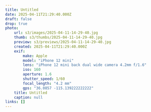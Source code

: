 ```yaml
---
title: Untitled
date: 2025-04-11T21:29:40.000Z
draft: false
drop: true
photo:
    url: s3/images/2025-04-11-14-29-40.jpg
    thumb: s3/thumbs/2025-04-11-14-29-40.jpg
    preview: s3/previews/2025-04-11-14-29-40.jpg
    created: 2025-04-11T21:29:40.000Z
    exif:
        make: Apple
        model: "iPhone 12 mini"
        lens: "iPhone 12 mini back dual wide camera 4.2mm f/1.6"
        iso: 160
        aperture: 1.6
        shutter_speed: 1/60
        focal_length: "4.2 mm"
        gps: "36.0857 -115.139222222222"
    title: Untitled
    caption: null
links: []
---
```

